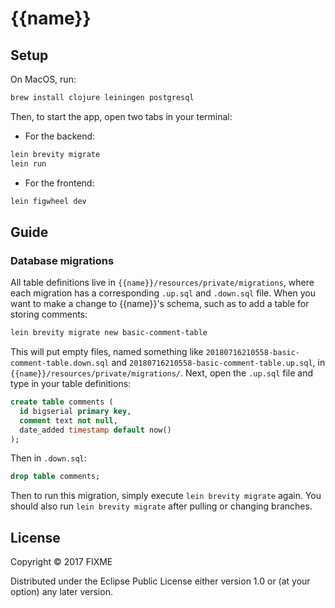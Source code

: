 # {{name}}

## Setup
On MacOS, run:
```bash
brew install clojure leiningen postgresql
```

Then, to start the app, open two tabs in your terminal:
- For the backend:
```bash
lein brevity migrate
lein run
```

- For the frontend:
```bash
lein figwheel dev
```

## Guide

### Database migrations

All table definitions live in `{{name}}/resources/private/migrations`, where each migration has a corresponding `.up.sql` and `.down.sql` file.  When you want to make a change to {{name}}'s schema, such as to add a table for storing comments:
```bash
lein brevity migrate new basic-comment-table
```
This will put empty files, named something like `20180716210558-basic-comment-table.down.sql` and `20180716210558-basic-comment-table.up.sql`, in  `{{name}}/resources/private/migrations/`.  Next, open the `.up.sql` file and type in your table definitions:
```sql
create table comments (
  id bigserial primary key,
  comment text not null,
  date_added timestamp default now()
);
```

Then in `.down.sql`:
```sql
drop table comments;
```

Then to run this migration, simply execute `lein brevity migrate` again.  You should also run `lein brevity migrate` after pulling or changing branches.

## License

Copyright © 2017 FIXME

Distributed under the Eclipse Public License either version 1.0 or (at
your option) any later version.

